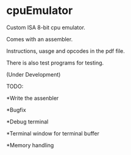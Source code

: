 # cpuEmulator
Custom ISA 8-bit cpu emulator.

Comes with an assembler.

Instructions, uasge and opcodes in the pdf file.

There is also test programs for testing.

(Under Development)


TODO:
  
  *Write the assenbler
  
  *Bugfix
  
  *Debug terminal
  
  *Terminal window for terminal buffer
  
  *Memory handling
